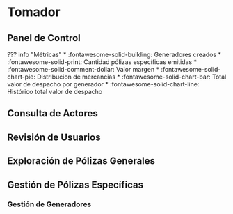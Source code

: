 # Tomador


## Panel de Control

??? info "Métricas"
    * :fontawesome-solid-building: Generadores creados
    * :fontawesome-solid-print:  Cantidad pólizas específicas emitidas
    * :fontawesome-solid-comment-dollar: Valor margen
    * :fontawesome-solid-chart-pie:  Distribucion de mercancias
    * :fontawesome-solid-chart-bar:  Total valor de despacho por generador
    * :fontawesome-solid-chart-line:  Histórico total valor de despacho
    
## Consulta de Actores

## Revisión de Usuarios

## Exploración de Pólizas Generales

## Gestión de Pólizas Específicas

### Gestión de Generadores
